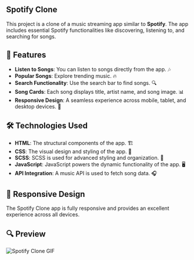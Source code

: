 ## Spotify Clone

This project is a clone of a music streaming app similar to **Spotify**. The app includes essential Spotify functionalities like discovering, listening to, and searching for songs.

## 🚀 Features

- **Listen to Songs**: You can listen to songs directly from the app. 🎶
- **Popular Songs**: Explore trending music. 🔥
- **Search Functionality**: Use the search bar to find songs. 🔍
- **Song Cards**: Each song displays title, artist name, and song image. 📊
- **Responsive Design**: A seamless experience across mobile, tablet, and desktop devices. 📱

## 🛠️ Technologies Used

- **HTML**: The structural components of the app. 🏗️
- **CSS**: The visual design and styling of the app. 🎨
- **SCSS**: SCSS is used for advanced styling and organization. 💅
- **JavaScript**: JavaScript powers the dynamic functionality of the app. 🖥️
- **API Integration**: A music API is used to fetch song data. 🎧

## 📱 Responsive Design

The Spotify Clone app is fully responsive and provides an excellent experience across all devices.

## 🔍 Preview

![Spotify Clone GIF](./spotify_clone1.gif)
